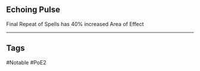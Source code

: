 ## Echoing Pulse
Final Repeat of Spells has 40% increased Area of Effect

---
## Tags
#Notable
#PoE2
